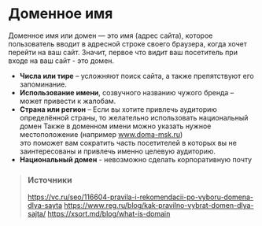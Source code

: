 # Доменное имя
Доменное имя или домен — это имя (адрес сайта), которое пользователь вводит в адресной строке своего браузера, когда хочет перейти на ваш сайт. 
Значит, первое что видит ваш посетитель при входе на ваш сайт - это домен.

- __Числа или тире__ – усложняют поиск сайта, а также препятствуют его запоминание.
- __Использование имени__, созвучного названию чужого бренда – может привести к жалобам.
- __Страна или регион__ – Если вы хотите привлечь аудиторию определённой страны, то желательно использовать  национальный домен 
Также в доменном имени можно указать нужное местоположение (например www.doma-msk.ru)  
это поможет вам сократить часть посетителей в которых вы не заинтересованы и привлечь именно целевую аудиторию.
- __Национальный домен__ - невозможно сделать корпоративную почту

> ###  Источники
> https://vc.ru/seo/116604-pravila-i-rekomendacii-po-vyboru-domena-dlya-sayta
> https://www.reg.ru/blog/kak-pravilno-vybrat-domen-dlya-sajta/
> https://xsort.md/blog/what-is-domain
